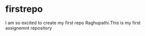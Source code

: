 # firstrepo
I am so excited to create my first repo
Raghupathi.This is my first assignemnt repository

